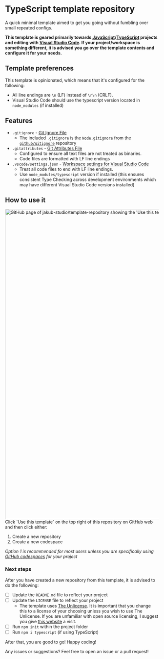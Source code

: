 # TypeScript template repository
A quick minimal template aimed to get you going without fumbling over small repeated configs.

**This template is geared primarily towards [JavaScript](https://en.wikipedia.org/wiki/JavaScript)/[TypeScript](https://www.typescriptlang.org/) projects and editing with [Visual Studio Code](https://code.visualstudio.com/). If your project/workspace is something different, it is advised you go over the template contents and configure it for your needs.**

## Template preferences
This template is opinionated, which means that it's configured for the following:
- All line endings are `\n` (LF) instead of `\r\n` (CRLF).
- Visual Studio Code should use the typescript version located in `node_modules` (if installed)

## Features
- `.gitignore` - [Git Ignore File]() 
	- The included `.gitignore` is the [`Node.gitignore`](https://github.com/github/gitignore/blob/main/Node.gitignore) from the [`github/gitignore`](https://github.com/github/gitignore) repository
- `.gitattributes` - [Git Attributes File](https://git-scm.com/docs/gitattributes)
	- Configured to ensure all text files are not treated as binaries.
	- Code files are formatted with LF line endings
- `.vscode/settings.json` - [Workspace settings for Visual Studio Code](https://code.visualstudio.com/docs/getstarted/settings#_workspace-settings)
	- Treat all code files to end with LF line endings.
	- Use `node_modules/typescript` version if installed (this ensures consistent Type Checking across development environments which may have different Visual Studio Code versions installed)

## How to use it
<img width="1012" alt="GitHub page of jakub-studio/template-repository showing the 'Use this template' feature" src="https://user-images.githubusercontent.com/34782021/209727530-448aa11d-537d-42af-9304-65dac837f907.png">
Click `Use this template` on the top right of this repository on GitHub web and then click either:

1. Create a new repository
2. Create a new codespace

_Option 1 is recommended for most users unless you are specifically using [GitHub codespaces](https://github.com/features/codespaces) for your project_

### Next steps
After you have created a new repository from this template, it is advised to do the following:
- [ ] Update the `README.md` file to reflect your project
- [ ] Update the `LICENSE` file to reflect your project
	- The template uses [The Unlicense](https://unlicense.org/). It is important that you change this to a license of your choosing unless you wish to use The Unlicense. If you are unfamiliar with open source licensing, I suggest you give [this website](https://opensource.org/licenses) a visit.
- [ ] Run `npm init` within the project folder
- [ ] Run `npm i typescript` (if using TypeScript)

After that, you are good to go! Happy coding!

Any issues or suggestions? Feel free to open an issue or a pull request!